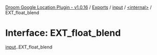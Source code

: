 [Droom Google Location Plugin - v1.0.16](../README.md) / [Exports](../modules.md) / [input](../modules/input.md) / [<internal\>](../modules/input._internal_.md) / EXT\_float\_blend

# Interface: EXT\_float\_blend

[input](../modules/input.md).[<internal>](../modules/input._internal_.md).EXT_float_blend
